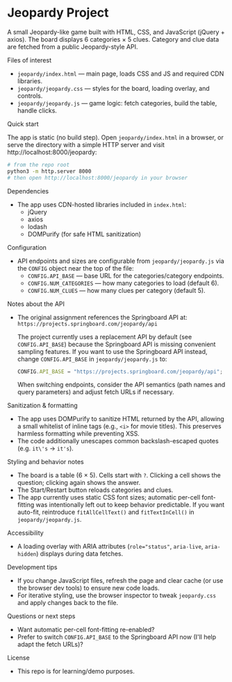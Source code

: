 # Jeopardy Project

A small Jeopardy-like game built with HTML, CSS, and JavaScript (jQuery + axios). The board displays 6 categories × 5 clues. Category and clue data are fetched from a public Jeopardy-style API.

Files of interest

- `jeopardy/index.html` — main page, loads CSS and JS and required CDN libraries.
- `jeopardy/jeopardy.css` — styles for the board, loading overlay, and controls.
- `jeopardy/jeopardy.js` — game logic: fetch categories, build the table, handle clicks.

Quick start

The app is static (no build step). Open `jeopardy/index.html` in a browser, or serve the directory with a simple HTTP server and visit http://localhost:8000/jeopardy:

```bash
# from the repo root
python3 -m http.server 8000
# then open http://localhost:8000/jeopardy in your browser
```

Dependencies

- The app uses CDN-hosted libraries included in `index.html`:
  - jQuery
  - axios
  - lodash
  - DOMPurify (for safe HTML sanitization)

Configuration

- API endpoints and sizes are configurable from `jeopardy/jeopardy.js` via the `CONFIG` object near the top of the file:
  - `CONFIG.API_BASE` — base URL for the categories/category endpoints.
  - `CONFIG.NUM_CATEGORIES` — how many categories to load (default 6).
  - `CONFIG.NUM_CLUES` — how many clues per category (default 5).

Notes about the API

- The original assignment references the Springboard API at:
  `https://projects.springboard.com/jeopardy/api`

  The project currently uses a replacement API by default (see `CONFIG.API_BASE`) because the Springboard API is missing convenient sampling features. If you want to use the Springboard API instead, change `CONFIG.API_BASE` in `jeopardy/jeopardy.js` to:

  ```js
  CONFIG.API_BASE = "https://projects.springboard.com/jeopardy/api";
  ```

  When switching endpoints, consider the API semantics (path names and query parameters) and adjust fetch URLs if necessary.

Sanitization & formatting

- The app uses DOMPurify to sanitize HTML returned by the API, allowing a small whitelist of inline tags (e.g., `<i>` for movie titles). This preserves harmless formatting while preventing XSS.
- The code additionally unescapes common backslash-escaped quotes (e.g. `it\'s` -> `it's`).

Styling and behavior notes

- The board is a table (6 × 5). Cells start with `?`. Clicking a cell shows the question; clicking again shows the answer.
- The Start/Restart button reloads categories and clues.
- The app currently uses static CSS font sizes; automatic per-cell font-fitting was intentionally left out to keep behavior predictable. If you want auto-fit, reintroduce `fitAllCellText()` and `fitTextInCell()` in `jeopardy/jeopardy.js`.

Accessibility

- A loading overlay with ARIA attributes (`role="status"`, `aria-live`, `aria-hidden`) displays during data fetches.

Development tips

- If you change JavaScript files, refresh the page and clear cache (or use the browser dev tools) to ensure new code loads.
- For iterative styling, use the browser inspector to tweak `jeopardy.css` and apply changes back to the file.

Questions or next steps

- Want automatic per-cell font-fitting re-enabled?
- Prefer to switch `CONFIG.API_BASE` to the Springboard API now (I'll help adapt the fetch URLs)?

License

- This repo is for learning/demo purposes.
